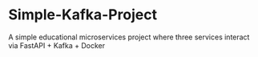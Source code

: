 # Simple-Kafka-Project
A simple educational microservices project where three services interact via FastAPI + Kafka + Docker

